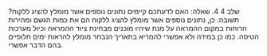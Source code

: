 שלב 4
4. 
שאלה: האם לדעתכם קיימים נתונים נוספים אשר מומלץ להציג ללקוח?
תשובה: כן, נתונים נוספים אשר מומלץ להציג ללקוח הם את כמות הגשם ומהירות הרוחות במקום ההמראה על מנת שיהיו מוכנים מבחינת ציוד ההמראה וכיול מערכות הטיסה.
כמו כן במידה ולא אפשרי להמריא בתאריך הנבחר מומלץ להראות ימים חלופיים בהם הדבר אפשרי.

